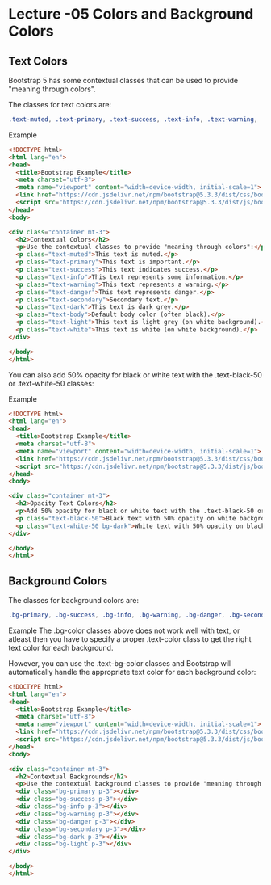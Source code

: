 # Lecture -05  Colors and Background Colors

## Text Colors
Bootstrap 5 has some contextual classes that can be used to provide "meaning through colors".

The classes for text colors are: 

```css 
.text-muted, .text-primary, .text-success, .text-info, .text-warning, .text-danger, .text-secondary, .text-white, .text-dark, .text-body (default body color/often black) and .text-light:

```
Example
```html
<!DOCTYPE html>
<html lang="en">
<head>
  <title>Bootstrap Example</title>
  <meta charset="utf-8">
  <meta name="viewport" content="width=device-width, initial-scale=1">
  <link href="https://cdn.jsdelivr.net/npm/bootstrap@5.3.3/dist/css/bootstrap.min.css" rel="stylesheet">
  <script src="https://cdn.jsdelivr.net/npm/bootstrap@5.3.3/dist/js/bootstrap.bundle.min.js"></script>
</head>
<body>

<div class="container mt-3">
  <h2>Contextual Colors</h2>
  <p>Use the contextual classes to provide "meaning through colors":</p>
  <p class="text-muted">This text is muted.</p>
  <p class="text-primary">This text is important.</p>
  <p class="text-success">This text indicates success.</p>
  <p class="text-info">This text represents some information.</p>
  <p class="text-warning">This text represents a warning.</p>
  <p class="text-danger">This text represents danger.</p>
  <p class="text-secondary">Secondary text.</p>
  <p class="text-dark">This text is dark grey.</p>
  <p class="text-body">Default body color (often black).</p>
  <p class="text-light">This text is light grey (on white background).</p>
  <p class="text-white">This text is white (on white background).</p>
</div>

</body>
</html>

```

You can also add 50% opacity for black or white text with the .text-black-50 or .text-white-50 classes:

Example
```html
<!DOCTYPE html>
<html lang="en">
<head>
  <title>Bootstrap Example</title>
  <meta charset="utf-8">
  <meta name="viewport" content="width=device-width, initial-scale=1">
  <link href="https://cdn.jsdelivr.net/npm/bootstrap@5.3.3/dist/css/bootstrap.min.css" rel="stylesheet">
  <script src="https://cdn.jsdelivr.net/npm/bootstrap@5.3.3/dist/js/bootstrap.bundle.min.js"></script>
</head>
<body>

<div class="container mt-3">
  <h2>Opacity Text Colors</h2>
  <p>Add 50% opacity for black or white text with the .text-black-50 or .text-white-50 classes:</p>
  <p class="text-black-50">Black text with 50% opacity on white background</p>
  <p class="text-white-50 bg-dark">White text with 50% opacity on black background</p>
</div>

</body>
</html>

```
## Background Colors


The classes for background colors are: 


```css
.bg-primary, .bg-success, .bg-info, .bg-warning, .bg-danger, .bg-secondary, .bg-dark and .bg-light.
```
Example
The .bg-color classes above does not work well with text, or atleast then you have to specify a proper .text-color class to get the right text color for each background.

However, you can use the .text-bg-color classes and Bootstrap will automatically handle the appropriate text color for each background color:
```html
<!DOCTYPE html>
<html lang="en">
<head>
  <title>Bootstrap Example</title>
  <meta charset="utf-8">
  <meta name="viewport" content="width=device-width, initial-scale=1">
  <link href="https://cdn.jsdelivr.net/npm/bootstrap@5.3.3/dist/css/bootstrap.min.css" rel="stylesheet">
  <script src="https://cdn.jsdelivr.net/npm/bootstrap@5.3.3/dist/js/bootstrap.bundle.min.js"></script>
</head>
<body>

<div class="container mt-3">
  <h2>Contextual Backgrounds</h2>
  <p>Use the contextual background classes to provide "meaning through colors".</p>
  <div class="bg-primary p-3"></div>
  <div class="bg-success p-3"></div>
  <div class="bg-info p-3"></div>
  <div class="bg-warning p-3"></div>
  <div class="bg-danger p-3"></div>
  <div class="bg-secondary p-3"></div>
  <div class="bg-dark p-3"></div>
  <div class="bg-light p-3"></div>
</div>

</body>
</html>


```